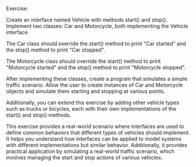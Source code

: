 Exercise:

Create an interface named Vehicle with methods start() and stop(). Implement two classes: Car and Motorcycle, both implementing the Vehicle interface.

The Car class should override the start() method to print "Car started" and the stop() method to print "Car stopped".

The Motorcycle class should override the start() method to print "Motorcycle started" and the stop() method to print "Motorcycle stopped".

After implementing these classes, create a program that simulates a simple traffic scenario. Allow the user to create instances of Car and Motorcycle objects and simulate them starting and stopping at various points.

Additionally, you can extend this exercise by adding other vehicle types such as trucks or bicycles, each with their own implementations of the start() and stop() methods. 

This exercise provides a real-world scenario where interfaces are used to define common behaviors that different types of vehicles should implement. It helps you understand how interfaces can be applied to model systems with different implementations but similar behavior. Additionally, it provides practical application by simulating a real-world traffic scenario, which involves managing the start and stop actions of various vehicles.